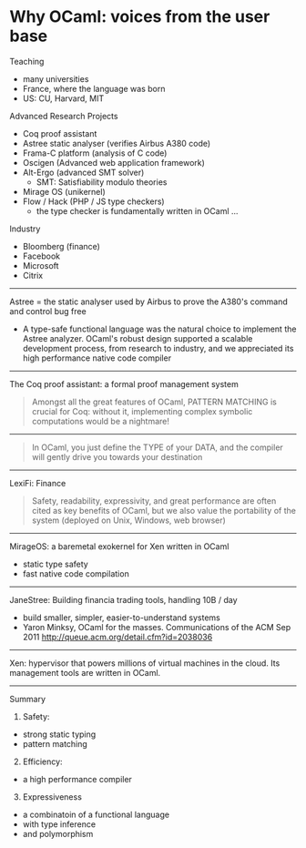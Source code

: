 # Why OCaml: voices from the user base

Teaching
- many universities
- France, where the language was born
- US: CU, Harvard, MIT

Advanced Research Projects
- Coq proof assistant
- Astree static analyser (verifies Airbus A380 code)
- Frama-C platform (analysis of C code)
- Oscigen (Advanced web application framework)
- Alt-Ergo (advanced SMT solver)
  - SMT: Satisfiability modulo theories
- Mirage OS (unikernel)
- Flow / Hack (PHP / JS type checkers)
  - the type checker is fundamentally written in OCaml
    ...

Industry
- Bloomberg (finance)
- Facebook
- Microsoft
- Citrix

------------------------------------------------------------
Astree = the static analyser used by Airbus to prove the A380's command and
control bug free
- A type-safe functional language was the natural choice to implement the Astree
  analyzer. OCaml's robust design supported a scalable development process, from
  research to industry, and we appreciated its high performance native code
  compiler

------------------------------------------------------------
The Coq proof assistant: a formal proof management system
> Amongst all the great features of OCaml, PATTERN MATCHING is crucial for Coq:
> without it, implementing complex symbolic computations would be a nightmare!

------------------------------------------------------------
> In OCaml, you just define the TYPE of your DATA, and the compiler will gently
> drive you towards your destination

------------------------------------------------------------
LexiFi: Finance
> Safety, readability, expressivity, and great performance are often cited as
> key benefits of OCaml, but we also value the portability of the system
> (deployed on Unix, Windows, web browser)

------------------------------------------------------------
MirageOS: a baremetal exokernel for Xen written in OCaml
- static type safety
- fast native code compilation

------------------------------------------------------------
JaneStree: Building financia trading tools, handling 10B / day
- build smaller, simpler, easier-to-understand systems
- Yaron Minksy, OCaml for the masses. Communications of the ACM Sep 2011
  http://queue.acm.org/detail.cfm?id=2038036

------------------------------------------------------------
Xen: hypervisor that powers millions of virtual machines in the cloud.
Its management tools are written in OCaml.

------------------------------------------------------------
Summary
1. Safety:
  - strong static typing
  - pattern matching
2. Efficiency:
  - a high performance compiler
3. Expressiveness
  - a combinatoin of a functional language
  - with type inference
  - and polymorphism

